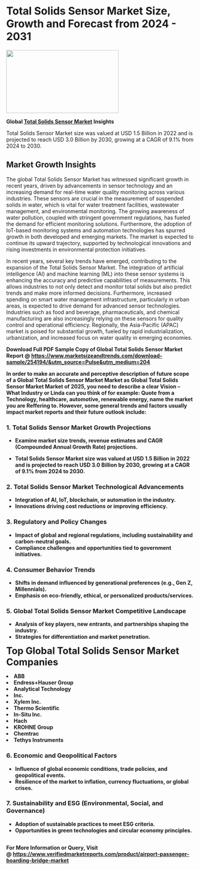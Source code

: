 <H1>Total Solids Sensor Market Size, Growth and Forecast from 2024 - 2031</H1><img class="aligncenter size-medium wp-image-584254" src="https://thirdeyenews.in/wp-content/uploads/2024/09/Global-Market-Research-300x168.jpeg" alt="" width="300" height="168" /><p><strong>Global&nbsp;<a href="https://www.marketsizeandtrends.com/download-sample/254194/&amp;utm_source=Pulse&amp;utm_medium=204">Total Solids Sensor Market</a> Insights</strong></p><p>Total Solids Sensor Market size was valued at USD 1.5 Billion in 2022 and is projected to reach USD 3.0 Billion by 2030, growing at a CAGR of 9.1% from 2024 to 2030.</p><p><h2>Market Growth Insights</h2> <p>The global Total Solids Sensor Market has witnessed significant growth in recent years, driven by advancements in sensor technology and an increasing demand for real-time water quality monitoring across various industries. These sensors are crucial in the measurement of suspended solids in water, which is vital for water treatment facilities, wastewater management, and environmental monitoring. The growing awareness of water pollution, coupled with stringent government regulations, has fueled the demand for efficient monitoring solutions. Furthermore, the adoption of IoT-based monitoring systems and automation technologies has spurred growth in both developed and emerging markets. The market is expected to continue its upward trajectory, supported by technological innovations and rising investments in environmental protection initiatives.</p> <p><strong></strong></p> <p>In recent years, several key trends have emerged, contributing to the expansion of the Total Solids Sensor Market. The integration of artificial intelligence (AI) and machine learning (ML) into these sensor systems is enhancing the accuracy and predictive capabilities of measurements. This allows industries to not only detect and monitor total solids but also predict trends and make more informed decisions. Furthermore, increased spending on smart water management infrastructure, particularly in urban areas, is expected to drive demand for advanced sensor technologies. Industries such as food and beverage, pharmaceuticals, and chemical manufacturing are also increasingly relying on these sensors for quality control and operational efficiency. Regionally, the Asia-Pacific (APAC) market is poised for substantial growth, fueled by rapid industrialization, urbanization, and increased focus on water quality in emerging economies. <p><strong></p><p><span class=""><strong>Download Full PDF Sample Copy of Global Total Solids Sensor Market Report</strong> @ <a href="https://www.marketsizeandtrends.com/download-sample/254194/&amp;utm_source=Pulse&amp;utm_medium=204" target="_blank">https://www.marketsizeandtrends.com/download-sample/254194/&amp;utm_source=Pulse&amp;utm_medium=204</a></span></p><p>In order to make an accurate and perceptive description of future scope of a Global&nbsp;Total Solids Sensor Market Market as Global&nbsp;Total Solids Sensor Market Market of 2025, you need to describe a clear Vision &ndash; What Industry or Linda can you think of for example: Quote from a Technology, healthcare, automotive, renewable energy, name the market you are Reffering to. However, some general trends and factors usually impact market reports and their future outlook include:</p><h3>1.&nbsp;<strong>Total Solids Sensor Market Growth Projections</strong></h3><ul><li>Examine market size trends, revenue estimates and CAGR (Compounded Annual Growth Rate) projections.</li><li><p>Total Solids Sensor Market size was valued at USD 1.5 Billion in 2022 and is projected to reach USD 3.0 Billion by 2030, growing at a CAGR of 9.1% from 2024 to 2030.</p></li></ul><h3>2.&nbsp;<strong>Total Solids Sensor Market Technological Advancements</strong></h3><ul><li>Integration of AI, IoT, blockchain, or automation in the industry.</li><li>Innovations driving cost reductions or improving efficiency.</li></ul><h3>3.&nbsp;<strong>Regulatory and Policy Changes</strong></h3><ul><li>Impact of global and regional regulations, including sustainability and carbon-neutral goals.</li><li>Compliance challenges and opportunities tied to government initiatives.</li></ul><h3>4.&nbsp;<strong>Consumer Behavior Trends</strong></h3><ul><li>Shifts in demand influenced by generational preferences (e.g., Gen Z, Millennials).</li><li>Emphasis on eco-friendly, ethical, or personalized products/services.</li></ul><h3>5.&nbsp;<strong>Global Total Solids Sensor Market Competitive Landscape</strong></h3><ul><li>Analysis of key players, new entrants, and partnerships shaping the industry.</li><li>Strategies for differentiation and market penetration.</li></ul><p data-pm-slice="1 1 []"><span style="color: inherit; font-family: inherit; font-size: 25px;">Top Global Total Solids Sensor Market Companies</span></p><div class="" data-test-id=""><p><li>ABB</li><li> Endress+Hauser Group</li><li> Analytical Technology</li><li> Inc.</li><li> Xylem Inc.</li><li> Thermo Scientific</li><li> In-Situ Inc.</li><li> Hach</li><li> KROHNE Group</li><li> Chemtrac</li><li> Tethys Instruments</li></p></div><h3>6.&nbsp;<strong>Economic and Geopolitical Factors</strong></h3><ul><li>Influence of global economic conditions, trade policies, and geopolitical events.</li><li>Resilience of the market to inflation, currency fluctuations, or global crises.</li></ul><h3>7.&nbsp;<strong>Sustainability and ESG (Environmental, Social, and Governance)</strong></h3><ul><li>Adoption of sustainable practices to meet ESG criteria.</li><li>Opportunities in green technologies and circular economy principles.</li></ul><h2><strong style="font-size: 14px;">For More Information or Query, Visit @&nbsp;</strong><a style="background-color: #ffffff; font-size: 14px;" href="https://www.marketsizeandtrends.com/report/total-solids-sensor-market/" target="_blank">https://www.verifiedmarketreports.com/product/airport-passenger-boarding-bridge-market</a></h2>
